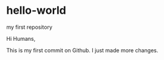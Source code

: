 # hello-world
my first repository

Hi Humans,

This is my first commit on Github. I just made more changes.

